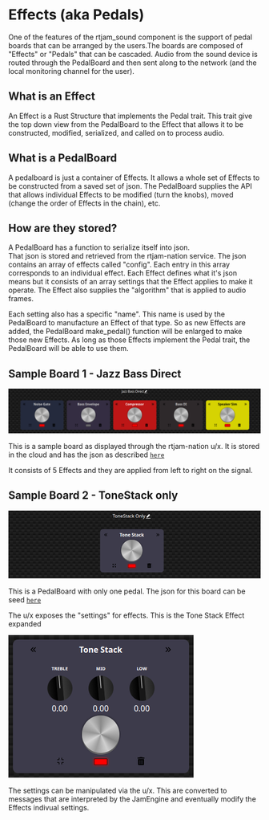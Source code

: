# Effects (aka Pedals)

One of the features of the rtjam_sound component is the support of pedal boards that can
be arranged by the users.The boards are composed of "Effects" or "Pedals" that can be
cascaded. Audio from the sound device is routed through the PedalBoard and then
sent along to the network (and the local monitoring channel for the user).

## What is an Effect

An Effect is a Rust Structure that implements the Pedal trait. This trait give the top
down view from the PedalBoard to the Effect that allows it to be constructed, modified, serialized, and called on to process audio.

## What is a PedalBoard

A pedalboard is just a container of Effects. It allows a whole set of Effects to be constructed
from a saved set of json. The PedalBoard supplies the API that allows individual Effects to be
modified (turn the knobs), moved (change the order of Effects in the chain), etc.

## How are they stored?

A PedalBoard has a function to serialize itself into json.  
That json is stored and retrieved from the rtjam-nation service. The json contains an array
of effects called "config". Each entry in this array corresponds to an individual effect.
Each Effect defines what it's json means but it consists of an array settings that the
Effect applies to make it operate. The Effect also supplies the "algorithm" that is applied
to audio frames.

Each setting also has a specific "name". This name is used by the PedalBoard to manufacture an Effect of that type. So as new Effects are added, the PedalBoard make_pedal() function will be
enlarged to make those new Effects. As long as those Effects implement the Pedal trait, the
PedalBoard will be able to use them.

## Sample Board 1 - Jazz Bass Direct

![Jazz Bass Direct](jazz_bass_direct.png)

This is a sample board as displayed through the rtjam-nation u/x. It is stored in the cloud and
has the json as described [`here`](jazz_bass_direct.json)

It consists of 5 Effects and they are applied from left to right on the signal.

## Sample Board 2 - ToneStack only

![ToneStack only](tonestack_only.png)

This is a PedalBoard with only one pedal. The json for this board can be seed [`here`](tonestack_only.json)

The u/x exposes the "settings" for effects. This is the Tone Stack Effect expanded

![ToneStack Expanded](ToneStack.png)

The settings can be manipulated via the u/x. This are converted to messages that are interpreted
by the JamEngine and eventually modify the Effects indivual settings.
